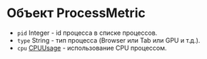 # Объект ProcessMetric

* `pid` Integer - id процесса в списке процессов.
* `type` String - тип процесса (Browser или Tab или GPU и т.д.).
* `cpu` [CPUUsage](cpu-usage.md) - использование CPU процессом.